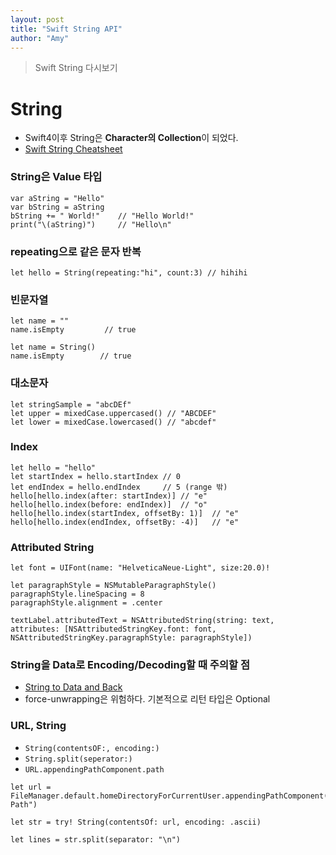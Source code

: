 ```yaml
---
layout: post
title: "Swift String API"
author: "Amy"
---
```


> Swift String 다시보기

# String
- Swift4이후 String은 **Character의 Collection**이 되었다.
- [Swift String Cheatsheet](https://useyourloaf.com/blog/swift-string-cheat-sheet/)

### String은 Value 타입

```
var aString = "Hello"
var bString = aString
bString += " World!"    // "Hello World!"
print("\(aString)")     // "Hello\n"
```

### repeating으로 같은 문자 반복

```
let hello = String(repeating:"hi", count:3) // hihihi
```

### 빈문자열

```
let name = ""
name.isEmpty         // true

let name = String()
name.isEmpty        // true
```

### 대소문자

```
let stringSample = "abcDEf"
let upper = mixedCase.uppercased() // "ABCDEF"
let lower = mixedCase.lowercased() // "abcdef"
```

### Index

```
let hello = "hello"
let startIndex = hello.startIndex // 0
let endIndex = hello.endIndex     // 5 (range 밖)
hello[hello.index(after: startIndex)] // "e"
hello[hello.index(before: endIndex)]  // "o"
hello[hello.index(startIndex, offsetBy: 1)]  // "e"
hello[hello.index(endIndex, offsetBy: -4)]   // "e"
```


### Attributed String

```
let font = UIFont(name: "HelveticaNeue-Light", size:20.0)!

let paragraphStyle = NSMutableParagraphStyle()
paragraphStyle.lineSpacing = 8
paragraphStyle.alignment = .center

textLabel.attributedText = NSAttributedString(string: text,
attributes: [NSAttributedStringKey.font: font, NSAttributedStringKey.paragraphStyle: paragraphStyle])
```


### String을 Data로 Encoding/Decoding할 때 주의할 점
- [String to Data and Back](https://www.objc.io/blog/2018/02/13/string-to-data-and-back/)
- force-unwrapping은 위험하다. 기본적으로 리턴 타입은  Optional



### URL, String
- `String(contentsOF:, encoding:)`
- `String.split(seperator:)`
- `URL.appendingPathComponent.path`

```
let url = FileManager.default.homeDirectoryForCurrentUser.appendingPathComponent("Some Path")
```

```
let str = try! String(contentsOf: url, encoding: .ascii)
```

```
let lines = str.split(separator: "\n")
```